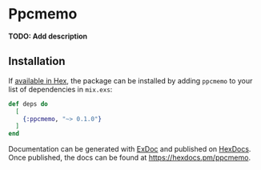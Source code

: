 # Ppcmemo

**TODO: Add description**

## Installation

If [available in Hex](https://hex.pm/docs/publish), the package can be installed
by adding `ppcmemo` to your list of dependencies in `mix.exs`:

```elixir
def deps do
  [
    {:ppcmemo, "~> 0.1.0"}
  ]
end
```

Documentation can be generated with [ExDoc](https://github.com/elixir-lang/ex_doc)
and published on [HexDocs](https://hexdocs.pm). Once published, the docs can
be found at <https://hexdocs.pm/ppcmemo>.

